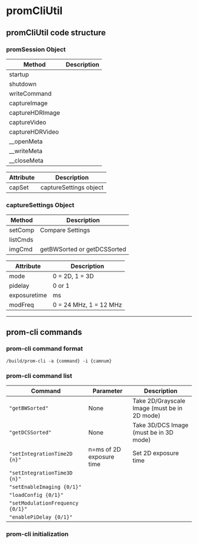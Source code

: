 # promCliUtil

## promCliUtil code structure

### promSession Object

| Method			| Description 	|
| ---				| ---			|
| startup			|	|
| shutdown			|	|
| writeCommand		|	|
| captureImage		|	|	
| captureHDRImage	|	|
| captureVideo		|	|
| captureHDRVideo	|	|
| __openMeta		|	|
| __writeMeta		|	|
| __closeMeta		|	|

| Attribute			| Description 	|
| ---				| ---			|
| capSet			| captureSettings object	|

### captureSettings Object
| Method			| Description 	|
| ---				| ---			|
| setComp			| Compare Settings|
| listCmds			|				|
| imgCmd			| getBWSorted or getDCSSorted|

| Attribute			| Description 	|
| ---				| ---			|
| mode				| 0 = 2D, 1 = 3D|
| pidelay			| 0 or 1		|
| exposuretime		| ms			|
| modFreq			| 0 = 24 MHz, 1 = 12 MHz|

---
## prom-cli commands

### prom-cli command format
`/build/prom-cli -a {command} -i {camnum}`

### prom-cli command list

| Command			| Parameter		| Description	|
| ---				| ---			| ---			|
| `"getBWSorted"`	| None			| Take 2D/Grayscale Image (must be in 2D mode)	|
| `"getDCSSorted"`	| None			| Take 3D/DCS Image (must be in 3D mode)		|
| `"setIntegrationTime2D {n}"`  | n=ms of 2D exposure time	| Set 2D exposure time	|
| `"setIntegrationTime3D {n}"`	|	|	|
| `"setEnableImaging {0/1}"`  	|	|	|
| `"loadConfig {0/1}"`  		|	|	|
|`"setModulationFrequency {0/1}"`    |	|	|
|`"enablePiDelay {0/1}"`  	|	|	|



### prom-cli initialization

